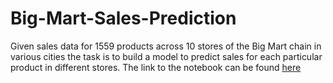 # Big-Mart-Sales-Prediction
Given sales data for 1559 products across 10 stores of the Big Mart chain in various cities the task is to build a model to predict sales for each particular product in different stores.
The link to the notebook can be found [here](https://github.com/duakaran96/Big-Mart-Sales-Prediction/blob/master/Big_Mart_Analysis.ipynb)
